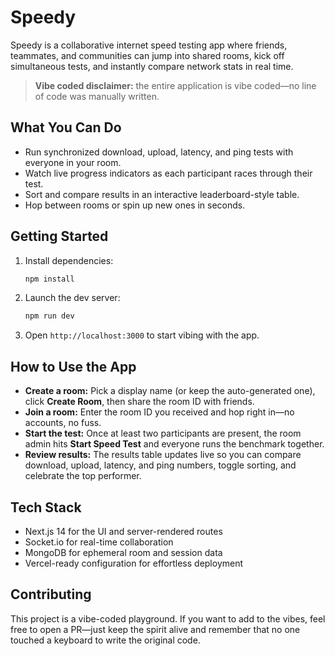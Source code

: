 # Speedy

Speedy is a collaborative internet speed testing app where friends, teammates, and communities can jump into shared rooms, kick off simultaneous tests, and instantly compare network stats in real time.

> **Vibe coded disclaimer:** the entire application is vibe coded—no line of code was manually written.

## What You Can Do

- Run synchronized download, upload, latency, and ping tests with everyone in your room.
- Watch live progress indicators as each participant races through their test.
- Sort and compare results in an interactive leaderboard-style table.
- Hop between rooms or spin up new ones in seconds.

## Getting Started

1. Install dependencies:
   ```bash
   npm install
   ```
2. Launch the dev server:
   ```bash
   npm run dev
   ```
3. Open `http://localhost:3000` to start vibing with the app.

## How to Use the App

- **Create a room:** Pick a display name (or keep the auto-generated one), click **Create Room**, then share the room ID with friends.
- **Join a room:** Enter the room ID you received and hop right in—no accounts, no fuss.
- **Start the test:** Once at least two participants are present, the room admin hits **Start Speed Test** and everyone runs the benchmark together.
- **Review results:** The results table updates live so you can compare download, upload, latency, and ping numbers, toggle sorting, and celebrate the top performer.

## Tech Stack

- Next.js 14 for the UI and server-rendered routes
- Socket.io for real-time collaboration
- MongoDB for ephemeral room and session data
- Vercel-ready configuration for effortless deployment

## Contributing

This project is a vibe-coded playground. If you want to add to the vibes, feel free to open a PR—just keep the spirit alive and remember that no one touched a keyboard to write the original code.
